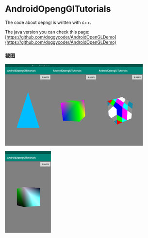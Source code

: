 # AndroidOpengGlTutorials

The code about oepngl is written with c++.

The java version you can check this page:
[https://github.com/doggycoder/AndroidOpenGLDemo](https://github.com/doggycoder/AndroidOpenGLDemo)




### 截图

<img src="https://github.com/OrangeHao/AndroidOpengGlTutorials/blob/master/screenshot/triangle.png"  height="30%" width="30%" ><img src="https://github.com/OrangeHao/AndroidOpengGlTutorials/blob/master/screenshot/cube.png"  height="30%" width="30%" ><img src="https://github.com/OrangeHao/AndroidOpengGlTutorials/blob/master/screenshot/texture_cube.png"  height="30%" width="30%" >


<img src="https://github.com/OrangeHao/AndroidOpengGlTutorials/blob/master/screenshot/lighting_cube.png"  height="30%" width="30%" >
